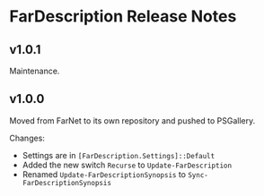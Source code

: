 # FarDescription Release Notes

## v1.0.1

Maintenance.

## v1.0.0

Moved from FarNet to its own repository and pushed to PSGallery.

Changes:

- Settings are in `[FarDescription.Settings]::Default`
- Added the new switch `Recurse` to `Update-FarDescription`
- Renamed `Update-FarDescriptionSynopsis` to `Sync-FarDescriptionSynopsis`
